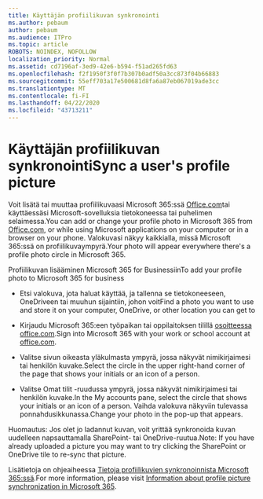 ```yaml
---
title: Käyttäjän profiilikuvan synkronointi
ms.author: pebaum
author: pebaum
ms.audience: ITPro
ms.topic: article
ROBOTS: NOINDEX, NOFOLLOW
localization_priority: Normal
ms.assetid: cd7196af-3ed9-42e6-b594-f51ad265fd63
ms.openlocfilehash: f2f1950f3f0f7b307b0adf50a3cc873f04b66883
ms.sourcegitcommit: 55eff703a17e500681d8fa6a87eb067019ade3cc
ms.translationtype: MT
ms.contentlocale: fi-FI
ms.lasthandoff: 04/22/2020
ms.locfileid: "43713211"
---
```

# <a name="sync-a-users-profile-picture"></a><span data-ttu-id="958c6-102">Käyttäjän profiilikuvan synkronointi</span><span class="sxs-lookup"><span data-stu-id="958c6-102">Sync a user's profile picture</span></span>

<span data-ttu-id="958c6-103">Voit lisätä tai muuttaa profiilikuvaasi Microsoft 365:ssä [Office.com](https://www.office.com)tai käyttäessäsi Microsoft-sovelluksia tietokoneessa tai puhelimen selaimessa.</span><span class="sxs-lookup"><span data-stu-id="958c6-103">You can add or change your profile photo in Microsoft 365 from [Office.com](https://www.office.com), or while using Microsoft applications on your computer or in a browser on your phone.</span></span> <span data-ttu-id="958c6-104">Valokuvasi näkyy kaikkialla, missä Microsoft 365:ssä on profiilikuvaympyrä.</span><span class="sxs-lookup"><span data-stu-id="958c6-104">Your photo will appear everywhere there's a profile photo circle in Microsoft 365.</span></span>

<span data-ttu-id="958c6-105">Profiilikuvan lisääminen Microsoft 365 for Businessiin</span><span class="sxs-lookup"><span data-stu-id="958c6-105">To add your profile photo to Microsoft 365 for business</span></span>

- <span data-ttu-id="958c6-106">Etsi valokuva, jota haluat käyttää, ja tallenna se tietokoneeseen, OneDriveen tai muuhun sijaintiin, johon voit</span><span class="sxs-lookup"><span data-stu-id="958c6-106">Find a photo you want to use and store it on your computer, OneDrive, or other location you can get to</span></span>

- <span data-ttu-id="958c6-107">Kirjaudu Microsoft 365:een työpaikan tai oppilaitoksen tilillä [osoitteessa office.com](https://www.office.com).</span><span class="sxs-lookup"><span data-stu-id="958c6-107">Sign into Microsoft 365 with your work or school account at [office.com](https://www.office.com).</span></span>

- <span data-ttu-id="958c6-108">Valitse sivun oikeasta yläkulmasta ympyrä, jossa näkyvät nimikirjaimesi tai henkilön kuvake.</span><span class="sxs-lookup"><span data-stu-id="958c6-108">Select the circle in the upper right-hand corner of the page that shows your initials or an icon of a person.</span></span>

- <span data-ttu-id="958c6-109">Valitse Omat tilit -ruudussa ympyrä, jossa näkyvät nimikirjaimesi tai henkilön kuvake.</span><span class="sxs-lookup"><span data-stu-id="958c6-109">In the My accounts pane, select the circle that shows your initials or an icon of a person.</span></span> <span data-ttu-id="958c6-110">Vaihda valokuva näkyviin tulevassa ponnahdusikkunassa.</span><span class="sxs-lookup"><span data-stu-id="958c6-110">Change your photo in the pop-up that appears.</span></span>

<span data-ttu-id="958c6-111">Huomautus: Jos olet jo ladannut kuvan, voit yrittää synkronoida kuvan uudelleen napsauttamalla SharePoint- tai OneDrive-ruutua.</span><span class="sxs-lookup"><span data-stu-id="958c6-111">Note: If you have already uploaded a picture you may want to try clicking the SharePoint or OneDrive tile to re-sync that picture.</span></span>

<span data-ttu-id="958c6-112">Lisätietoja on ohjeaiheessa [Tietoja profiilikuvien synkronoinnista Microsoft 365:ssä](https://support.office.com/article/information-about-profile-picture-synchronization-in-office-365-20594d76-d054-4af4-a660-401133e3d48a).</span><span class="sxs-lookup"><span data-stu-id="958c6-112">For more information, please visit [Information about profile picture synchronization in Microsoft 365](https://support.office.com/article/information-about-profile-picture-synchronization-in-office-365-20594d76-d054-4af4-a660-401133e3d48a).</span></span>
